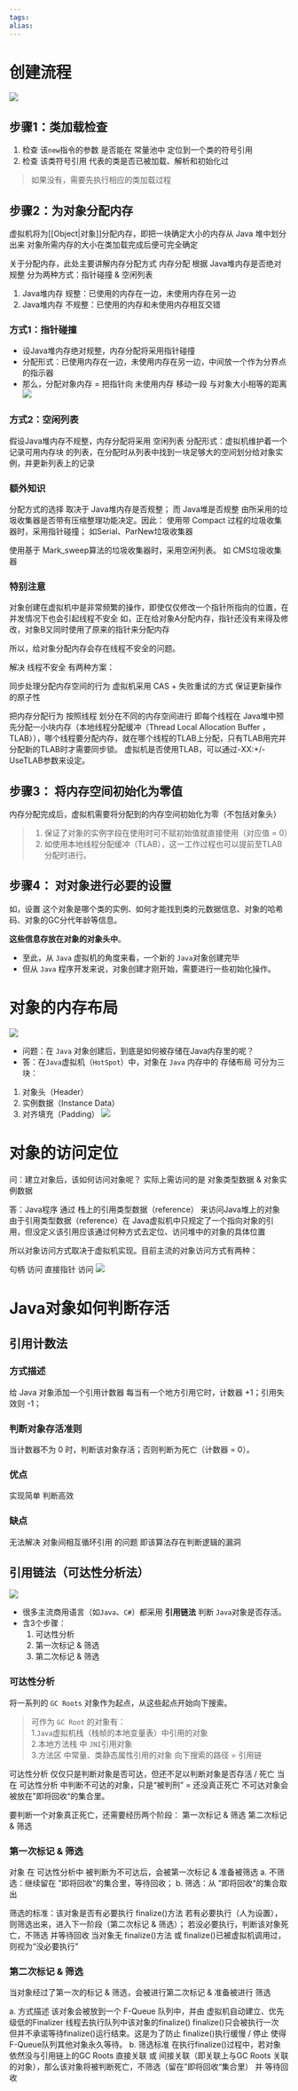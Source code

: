 ```yaml
---
tags: 
alias:
---
```

# 创建流程
![](https://imgconvert.csdnimg.cn/aHR0cDovL3VwbG9hZC1pbWFnZXMuamlhbnNodS5pby91cGxvYWRfaW1hZ2VzLzk0NDM2NS1kY2FjYTJhYTc4NDMwMGZjLnBuZw?x-oss-process=image/format,png)
## 步骤1：类加载检查
1.  检查 该`new`指令的参数 是否能在 常量池中 定位到一个类的符号引用
2.  检查 该类符号引用 代表的类是否已被加载、解析和初始化过

> 如果没有，需要先执行相应的类加载过程

## 步骤2：为对象分配内存
虚拟机将为[[Object|对象]]分配内存，即把一块确定大小的内存从 Java 堆中划分出来
对象所需内存的大小在类加载完成后便可完全确定

关于分配内存，此处主要讲解内存分配方式
内存分配 根据 Java堆内存是否绝对规整 分为两种方式：指针碰撞 & 空闲列表
1. Java堆内存 规整：已使用的内存在一边，未使用内存在另一边
2. Java堆内存 不规整：已使用的内存和未使用内存相互交错
### 方式1：指针碰撞
-   设Java堆内存绝对规整，内存分配将采用指针碰撞
-   分配形式：已使用内存在一边，未使用内存在另一边，中间放一个作为分界点的指示器
-   那么，分配对象内存 = 把指针向 未使用内存 移动一段 与对象大小相等的距离
![](https://imgconvert.csdnimg.cn/aHR0cDovL3VwbG9hZC1pbWFnZXMuamlhbnNodS5pby91cGxvYWRfaW1hZ2VzLzk0NDM2NS00NTRmMDExYTg2OGU2NmQ1LnBuZw?x-oss-process=image/format,png)
### 方式2：空闲列表
假设Java堆内存不规整，内存分配将采用 空闲列表
分配形式：虚拟机维护着一个 记录可用内存块 的列表，在分配时从列表中找到一块足够大的空间划分给对象实例，并更新列表上的记录
### 额外知识
分配方式的选择 取决于 Java堆内存是否规整；
而 Java堆是否规整 由所采用的垃圾收集器是否带有压缩整理功能决定。因此：
使用带 Compact 过程的垃圾收集器时，采用指针碰撞；
如Serial、ParNew垃圾收集器

使用基于 Mark_sweep算法的垃圾收集器时，采用空闲列表。
如 CMS垃圾收集器
### 特别注意
对象创建在虚拟机中是非常频繁的操作，即使仅仅修改一个指针所指向的位置，在并发情况下也会引起线程不安全
如，正在给对象A分配内存，指针还没有来得及修改，对象B又同时使用了原来的指针来分配内存

所以，给对象分配内存会存在线程不安全的问题。

解决 线程不安全 有两种方案：

同步处理分配内存空间的行为
虚拟机采用 CAS + 失败重试的方式 保证更新操作的原子性

把内存分配行为 按照线程 划分在不同的内存空间进行
即每个线程在 Java堆中预先分配一小块内存（本地线程分配缓冲（Thread Local Allocation Buffer ，TLAB）），哪个线程要分配内存，就在哪个线程的TLAB上分配，只有TLAB用完并分配新的TLAB时才需要同步锁。
虚拟机是否使用TLAB，可以通过-XX:+/-UseTLAB参数来设定。
## 步骤3： 将内存空间初始化为零值

内存分配完成后，虚拟机需要将分配到的内存空间初始化为零（不包括对象头）

> 1.  保证了对象的实例字段在使用时可不赋初始值就直接使用（对应值 = 0）
> 2.  如使用本地线程分配缓冲（TLAB），这一工作过程也可以提前至TLAB分配时进行。

## 步骤4： 对对象进行必要的设置

如，设置 这个对象是哪个类的实例、如何才能找到类的元数据信息、对象的哈希码、对象的GC分代年龄等信息。

**这些信息存放在对象的对象头中**。
-   至此，从 `Java` 虚拟机的角度来看，一个新的 `Java`对象创建完毕
-   但从 `Java` 程序开发来说，对象创建才刚开始，需要进行一些初始化操作。


# 对象的内存布局
![](https://p3-juejin.byteimg.com/tos-cn-i-k3u1fbpfcp/cc597c75fe5342cd9b3a253980f95524~tplv-k3u1fbpfcp-zoom-in-crop-mark:4536:0:0:0.awebp)

-   问题：在 `Java` 对象创建后，到底是如何被存储在Java内存里的呢？
-   答：在`Java`虚拟机（`HotSpot`）中，对象在 `Java` 内存中的 存储布局 可分为三块：
1.  对象头（Header）
2.  实例数据（Instance Data）
3.  对齐填充（Padding）
![](https://imgconvert.csdnimg.cn/aHR0cDovL3VwbG9hZC1pbWFnZXMuamlhbnNodS5pby91cGxvYWRfaW1hZ2VzLzk0NDM2NS1mOWQyNTk3NTczMjE2NGJjLnBuZw?x-oss-process=image/format,png)
# 对象的访问定位
问：建立对象后，该如何访问对象呢？
实际上需访问的是 对象类型数据 & 对象实例数据

答：Java程序 通过 栈上的引用类型数据（reference） 来访问Java堆上的对象
由于引用类型数据（reference）在 Java虚拟机中只规定了一个指向对象的引用，但没定义该引用应该通过何种方式去定位、访问堆中的对象的具体位置

所以对象访问方式取决于虚拟机实现。目前主流的对象访问方式有两种：

句柄 访问
直接指针 访问
![](https://imgconvert.csdnimg.cn/aHR0cDovL3VwbG9hZC1pbWFnZXMuamlhbnNodS5pby91cGxvYWRfaW1hZ2VzLzk0NDM2NS0yZjQ5MjgxNzNlNzM0ZTNlLnBuZw?x-oss-process=image/format,png)

# Java对象如何判断存活
## 引用计数法
### 方式描述
给 Java 对象添加一个引用计数器
每当有一个地方引用它时，计数器 +1；引用失效则 -1；
### 判断对象存活准则
当计数器不为 0 时，判断该对象存活；否则判断为死亡（计数器 = 0）。

### 优点
实现简单
判断高效
### 缺点
无法解决 对象间相互循环引用 的问题
即该算法存在判断逻辑的漏洞
## 引用链法（可达性分析法）
![](https://imgconvert.csdnimg.cn/aHR0cDovL3VwbG9hZC1pbWFnZXMuamlhbnNodS5pby91cGxvYWRfaW1hZ2VzLzk0NDM2NS0xYTkxYTgzMWM0ZmNmYjgwLnBuZw?x-oss-process=image/format,png)

-   很多主流商用语言（如`Java`、`C#`）都采用 **引用链法** 判断 `Java`对象是否存活。
-   含3个步骤：
    1.  可达性分析
    2.  第一次标记 & 筛选
    3.  第二次标记 & 筛选
### 可达性分析
将一系列的 `GC Roots` 对象作为起点，从这些起点开始向下搜索。

>    可作为 `GC Root` 的对象有：  
>     1.`Java`虚拟机栈（栈帧的本地变量表）中引用的对象  
>     2.本地方法栈 中 `JNI`引用对象  
>     3.方法区 中常量、类静态属性引用的对象
>   向下搜索的路径 = 引用链

可达性分析 仅仅只是判断对象是否可达，但还不足以判断对象是否存活 / 死亡
当在 可达性分析 中判断不可达的对象，只是“被判刑” = 还没真正死亡
不可达对象会被放在”即将回收“的集合里。

要判断一个对象真正死亡，还需要经历两个阶段：
第一次标记 & 筛选
第二次标记 & 筛选

### 第一次标记 & 筛选
对象 在 可达性分析中 被判断为不可达后，会被第一次标记 & 准备被筛选
a. 不筛选：继续留在 ”即将回收“的集合里，等待回收；
b. 筛选：从 ”即将回收“的集合取出

筛选的标准：该对象是否有必要执行 finalize()方法
若有必要执行（人为设置），则筛选出来，进入下一阶段（第二次标记 & 筛选）；
若没必要执行，判断该对象死亡，不筛选 并等待回收
当对象无 finalize()方法 或 finalize()已被虚拟机调用过，则视为“没必要执行”
### 第二次标记 & 筛选
当对象经过了第一次的标记 & 筛选，会被进行第二次标记 & 准备被进行 筛选

a. 方式描述
该对象会被放到一个 F-Queue 队列中，并由 虚拟机自动建立、优先级低的Finalizer 线程去执行队列中该对象的finalize()
finalize()只会被执行一次
但并不承诺等待finalize()运行结束。这是为了防止 finalize()执行缓慢 / 停止 使得 F-Queue队列其他对象永久等待。
b. 筛选标准
在执行finalize()过程中，若对象依然没与引用链上的GC Roots 直接关联 或 间接关联（即关联上与GC Roots 关联的对象），那么该对象将被判断死亡，不筛选（留在”即将回收“集合里） 并 等待回收





